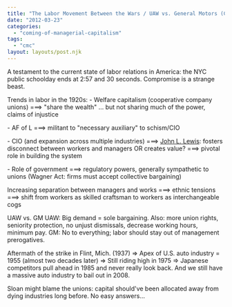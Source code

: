 ```yaml
---
title: "The Labor Movement Between the Wars / UAW vs. General Motors (CMC, Thursday, Week 8)"
date: "2012-03-23"
categories: 
  - "coming-of-managerial-capitalism"
tags: 
  - "cmc"
layout: layouts/post.njk
---
```


A testament to the current state of labor relations in America: the NYC public schoolday ends at 2:57 and 30 seconds. Compromise is a strange beast.

Trends in labor in the 1920s: - Welfare capitalism (cooperative company unions) ===> "share the wealth" ... but not sharing much of the power, claims of injustice

\- AF of L ===> militant to "necessary auxiliary" to schism/CIO

\- CIO (and expansion across multiple industries) ===> [John L. Lewis](http://en.wikipedia.org/wiki/John_L._Lewis): fosters disconnect between workers and managers OR creates value? ===> pivotal role in building the system

\- Role of government ===> regulatory powers, generally sympathetic to unions (Wagner Act: firms must accept collective bargaining)

Increasing separation between managers and works ===> ethnic tensions ===> shift from workers as skilled craftsman to workers as interchangeable cogs

UAW vs. GM UAW: Big demand = sole bargaining. Also: more union rights, seniority protection, no unjust dismissals, decrease working hours, minimum pay. GM: No to everything; labor should stay out of management prerogatives.

Aftermath of the strike in Flint, Mich. (1937) => Apex of U.S. auto industry = 1955 (almost two decades later) => Still riding high in 1975 => Japanese competitors pull ahead in 1985 and never really look back. And we still have a massive auto industry to bail out in 2008.

Sloan might blame the unions: capital should've been allocated away from dying industries long before. No easy answers...
